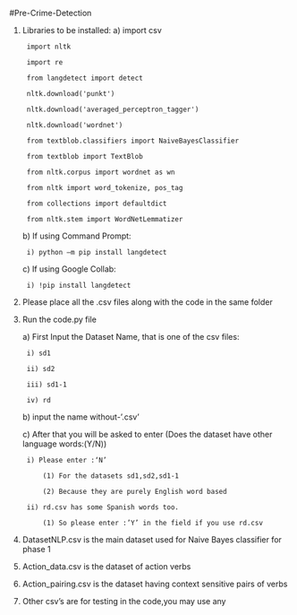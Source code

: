 
#Pre-Crime-Detection
1) Libraries to be installed:
    a)  import csv
   
        import nltk
        
        import re
        
        from langdetect import detect
        
        nltk.download('punkt')
        
        nltk.download('averaged_perceptron_tagger')
        
        nltk.download('wordnet')
        
        from textblob.classifiers import NaiveBayesClassifier
        
        from textblob import TextBlob
        
        from nltk.corpus import wordnet as wn
        
        from nltk import word_tokenize, pos_tag
        
        from collections import defaultdict
        
        from nltk.stem import WordNetLemmatizer
        
    b) If using Command Prompt:
    
        i) python –m pip install langdetect
        
    c) If using Google Collab:
    
        i) !pip install langdetect
        
2) Please place all the .csv files along with the code in the same folder

3) Run the code.py file

    a) First Input the Dataset Name, that is one of the csv files:
    
        i) sd1
        
        ii) sd2
        
        iii) sd1-1
        
        iv) rd
        
    b) input the name without-’.csv’
    
    c) After that you will be asked to enter (Does the dataset have other language words:(Y/N))
    
        i) Please enter :‘N’
        
            (1) For the datasets sd1,sd2,sd1-1
            
            (2) Because they are purely English word based
            
        ii) rd.csv has some Spanish words too.
        
            (1) So please enter :’Y’ in the field if you use rd.csv
            
4) DatasetNLP.csv is the main dataset used for Naive Bayes classifier for phase 1

5) Action_data.csv is the dataset of action verbs

6) Action_pairing.csv is the dataset having context sensitive pairs of verbs

7) Other csv’s are for testing in the code,you may use any
